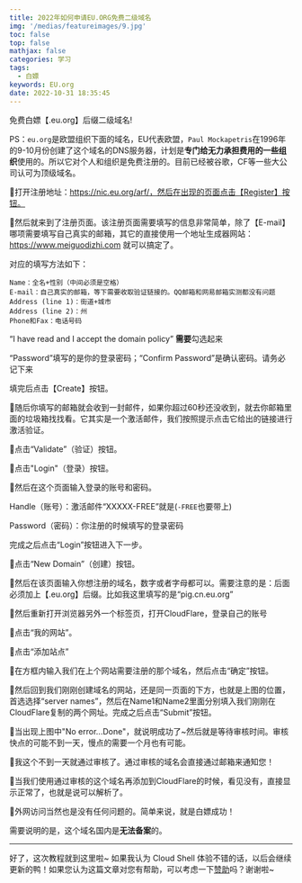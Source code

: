 ```yaml
---
title: 2022年如何申请EU.ORG免费二级域名
img: '/medias/featureimages/9.jpg'
toc: false
top: false
mathjax: false
categories: 学习
tags:
  - 白嫖
keywords: EU.org
date: 2022-10-31 18:35:45
---
```


免费白嫖【.eu.org】后缀二级域名!
<!-- more -->

PS：`eu.org`是欧盟组织下面的域名，EU代表欧盟，`Paul Mockapetris`在1996年的9-10月份创建了这个域名的DNS服务器，计划是**专门给无力承担费用的一些组织**使用的。所以它对个人和组织是免费注册的。目前已经被谷歌，CF等一些大公司认可为顶级域名。


🔺打开注册地址：https://nic.eu.org/arf/，然后在出现的页面点击【Register】按钮。


🔺然后就来到了注册页面。该注册页面需要填写的信息非常简单，除了【E-mail】哪项需要填写自己真实的邮箱，其它的直接使用一个地址生成器网站：https://www.meiguodizhi.com 就可以搞定了。

对应的填写方法如下：
```
Name：全名+性别（中间必须是空格）
E-mail：自己真实的邮箱，等下需要收取验证链接的。QQ邮箱和网易邮箱实测都没有问题
Address (line 1)：街道+城市
Address (line 2)：州
Phone和Fax：电话号码
```
“I have read and I accept the domain policy” **需要**勾选起来

“Password”填写的是你的登录密码；“Confirm Password”是确认密码。请务必记下来

填完后点击【Create】按钮。

🔺随后你填写的邮箱就会收到一封邮件，如果你超过60秒还没收到，就去你邮箱里面的垃圾箱找找看。它其实是一个激活邮件，我们按照提示点击它给出的链接进行激活验证。

🔺点击“Validate”（验证）按钮。

🔺点击"Login"（登录）按钮。

🔺然后在这个页面输入登录的账号和密码。

Handle（账号）：激活邮件“XXXXX-FREE”就是(`-FREE`也要带上)

Password（密码）：你注册的时候填写的登录密码

完成之后点击“Login”按钮进入下一步。

🔺点击“New Domain”（创建）按钮。

🔺然后在该页面输入你想注册的域名，数字或者字母都可以。需要注意的是：后面必须加上【.eu.org】后缀。比如我这里填写的是“pig.cn.eu.org”

🔺然后重新打开浏览器另外一个标签页，打开CloudFlare，登录自己的账号

🔺点击“我的网站”。

🔺点击“添加站点”

🔺在方框内输入我们在上个网站需要注册的那个域名，然后点击“确定”按钮。

🔺然后回到我们刚刚创建域名的网站，还是同一页面的下方，也就是上图的位置，首选选择“server names”，然后在Name1和Name2里面分别填入我们刚刚在CloudFlare复制的两个网址。完成之后点击“Submit”按钮。

🔺当出现上图中"No error...Done"，就说明成功了~然后就是等待审核时间。审核快点的可能不到一天，慢点的需要一个月也有可能。

🔺我这个不到一天就通过审核了。通过审核的域名会直接通过邮箱来通知您！

🔺当我们使用通过审核的这个域名再添加到CloudFlare的时候，看见没有，直接显示正常了，也就是说可以解析了。

🔺外网访问当然也是没有任何问题的。简单来说，就是白嫖成功！

需要说明的是，这个域名国内是**无法备案**的。

---
好了，这次教程就到这里啦~ 如果我认为 Cloud Shell 体验不错的话，以后会继续更新的鸭！如果您认为这篇文章对您有帮助，可以考虑一下[赞助](https://afdian.net/order/create?plan_id=5931b3de017b11eca91752540025c377&product_type=0)吗？谢谢啦~
